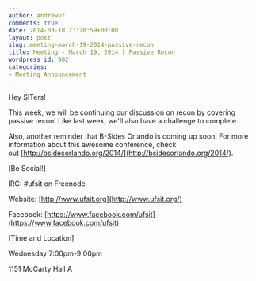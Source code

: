 ```yaml
---
author: andrewuf
comments: true
date: 2014-03-18 23:20:59+00:00
layout: post
slug: meeting-march-19-2014-passive-recon
title: Meeting - March 19, 2014 | Passive Recon
wordpress_id: 902
categories:
- Meeting Announcement
---
```


Hey SITers!








This week, we will be continuing our discussion on recon by covering passive recon! Like last week, we'll also have a challenge to complete.







Also, another reminder that B-Sides Orlando is coming up soon! For more information about this awesome conference, check out [http://bsidesorlando.org/2014/](http://bsidesorlando.org/2014/).













[Be Social!]




IRC: #ufsit on Freenode




Website: [http://www.ufsit.org](http://www.ufsit.org/)




Facebook: [https://www.facebook.com/ufsit](https://www.facebook.com/ufsit)










[Time and Location]




Wednesday 7:00pm-9:00pm




1151 McCarty Hall A









